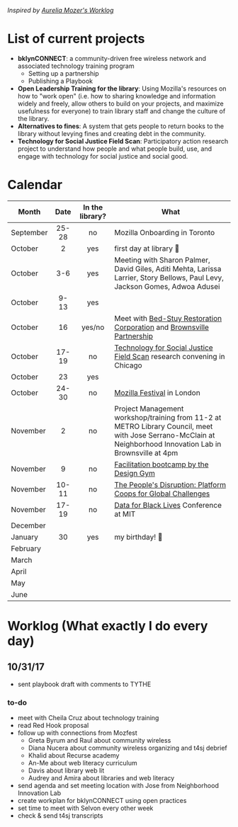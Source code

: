 _Inspired by [Aurelia Mozer's Worklog](https://github.com/auremoser/mozsci/blob/master/log/worklog.md)_

# List of current projects 
- **bklynCONNECT**: a community-driven free wireless network and associated technology training program
	- Setting up a partnership
	- Publishing a Playbook
- **Open Leadership Training for the library**: Using Mozilla's resources on how to "work open" (i.e. how to sharing knowledge and information widely and freely, allow others to build on your projects, and maximize  usefulness for everyone) to train library staff and change the culture of the library.
- **Alternatives to fines**: A system that gets people to return books to the library without levying fines and creating debt in the community.
- **Technology for Social Justice Field Scan**: Participatory action research project to understand how people and what people build, use, and engage with technology for social justice and social good.

# Calendar
| Month | Date | In the library? | What |
| --------- | :-----------: |:---------------:| ----|
| September | 25-28 | no | Mozilla Onboarding in Toronto |
| October | 2 | yes | first day at library 🎉|
| October | 3-6 | yes | Meeting with Sharon Palmer, David Giles, Aditi Mehta, Larissa Larrier, Story Bellows, Paul Levy, Jackson Gomes, Adwoa Adusei |
| October | 9-13| yes | |
| October | 16 | yes/no | Meet with [Bed-Stuy Restoration Corporation](http://restorationplaza.org/) and [Brownsville Partnership](https://www.community.solutions/what-we-do/brownsville-partnership)|
| October | 17-19 | no | [Technology for Social Justice Field Scan](http://t4sj.co) research convening in Chicago |
| October | 23 | yes | |
| October | 24-30 | no | [Mozilla Festival](https://mozillafestival.org/) in London |
| November | 2 | no | Project Management workshop/training from 11-2 at METRO Library Council, meet with Jose Serrano-McClain at Neighborhood Innovation Lab in Brownsville at 4pm |
| November | 9 | no | [Facilitation bootcamp by the Design Gym](http://www.thedesigngym.com/event/facilitation-bootcamp-29/) |
| November | 10-11| no | [The People's Disruption: Platform Coops for Global Challenges](https://platform.coop/2017)| | 15-17 | no | [Nonprofit Software Development Summit in Oakland, CA](https://www.eventbrite.com/e/2017-nonprofit-software-development-summit-tickets-32739247972) |
| November | 17-19 | no | [Data for Black Lives](http://d4bl.org/conference.html) Conference at MIT |  
| December | | | |
| January | 30 | yes | my birthday! 🎉|
| February | | | |
| March | | | |
| April | | | |
| May | | | |
| June | | | |


# Worklog (What exactly I do every day)

## 10/31/17
- sent playbook draft with comments to TYTHE

### to-do
- meet with Cheila Cruz about technology training
- read Red Hook proposal
- follow up with connections from Mozfest
	- Greta Byrum and Raul about community wireless
	- Diana Nucera about community wireless organizing and t4sj debrief
	- Khalid about Recurse academy
	- An-Me about web literacy curriculum
	- Davis about library web lit
	- Audrey and Amira about libraries and web literacy
- send agenda and set meeting location with Jose from Neighborhood Innovation Lab
- create workplan for bklynCONNECT using open practices
- set time to meet with Selvon every other week
- check & send t4sj transcripts